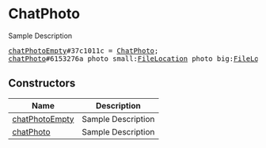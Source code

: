 # ChatPhoto

Sample Description

<pre>
<a href="../constructor/chatPhotoEmpty.md">chatPhotoEmpty</a>#37c1011c = <a href="../type/ChatPhoto.md">ChatPhoto</a>;
<a href="../constructor/chatPhoto.md">chatPhoto</a>#6153276a photo_small:<a href="../type/FileLocation.md">FileLocation</a> photo_big:<a href="../type/FileLocation.md">FileLocation</a> = <a href="../type/ChatPhoto.md">ChatPhoto</a>;
</pre>

## Constructors

| Name | Description |
|------|-------------|
| [chatPhotoEmpty](../constructor/chatPhotoEmpty.md) | Sample Description |
| [chatPhoto](../constructor/chatPhoto.md) | Sample Description |

